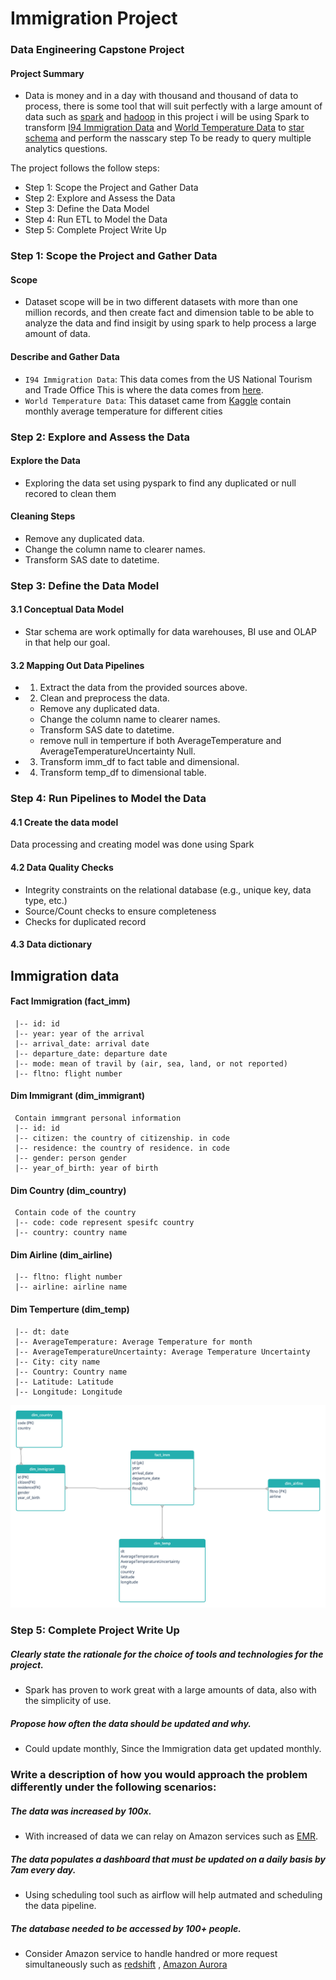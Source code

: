 # Immigration Project
### Data Engineering Capstone Project

#### Project Summary

* Data is money and in a day with thousand and thousand of data to process, there is some tool that will suit perfectly with a large amount of data such as [spark](https://spark.apache.org/) and [hadoop](https://hadoop.apache.org/) in this project i will be using Spark to transform [I94 Immigration Data](https://www.trade.gov/national-travel-and-tourism-office) and [World Temperature Data](https://www.kaggle.com/berkeleyearth/climate-change-earth-surface-temperature-data) to [star schema](https://searchdatamanagement.techtarget.com/definition/star-schema) and perform the nasscary step To be ready to query multiple analytics questions.

The project follows the follow steps:
* Step 1: Scope the Project and Gather Data
* Step 2: Explore and Assess the Data
* Step 3: Define the Data Model
* Step 4: Run ETL to Model the Data
* Step 5: Complete Project Write Up

### Step 1: Scope the Project and Gather Data

#### Scope 
* Dataset scope will be in two different datasets with more than one million records, and then create fact and dimension table to be able to analyze the data and find insigit by using spark to help process a large amount of data.
#### Describe and Gather Data 
* `I94 Immigration Data`: This data comes from the US National Tourism and Trade Office This is where the data comes from [here](https://travel.trade.gov/research/reports/i94/historical/2016.html).
* `World Temperature Data`: This dataset came from [Kaggle](https://www.kaggle.com/berkeleyearth/climate-change-earth-surface-temperature-data) contain monthly average temperature for different cities


### Step 2: Explore and Assess the Data
#### Explore the Data 
* Exploring the data set using pyspark to find any duplicated or null recored to clean them
#### Cleaning Steps

* Remove any duplicated data.
* Change the column name to clearer names.
* Transform SAS date to datetime.

### Step 3: Define the Data Model
#### 3.1 Conceptual Data Model
* Star schema are work optimally for data warehouses, BI use and OLAP in that help our goal. 
#### 3.2 Mapping Out Data Pipelines
* 1. Extract the data from the provided sources above.
* 2. Clean and preprocess the data.
    * Remove any duplicated data.
    * Change the column name to clearer names.
    * Transform SAS date to datetime.
    * remove null in temperture if both AverageTemperature and AverageTemperatureUncertainty Null.
* 3. Transform imm_df to fact table and dimensional.
* 4. Transform temp_df to dimensional table.
### Step 4: Run Pipelines to Model the Data 
#### 4.1 Create the data model
Data processing and creating model was done using Spark

#### 4.2 Data Quality Checks
 * Integrity constraints on the relational database (e.g., unique key, data type, etc.)
 * Source/Count checks to ensure completeness
 * Checks for duplicated record

#### 4.3 Data dictionary 
## Immigration data

#### Fact Immigration (fact_imm)
     |-- id: id
     |-- year: year of the arrival
     |-- arrival_date: arrival date
     |-- departure_date: departure date
     |-- mode: mean of travil by (air, sea, land, or not reported)
     |-- fltno: flight number
     
#### Dim Immigrant (dim_immigrant)
     Contain immgrant personal information
     |-- id: id
     |-- citizen: the country of citizenship. in code
     |-- residence: the country of residence. in code
     |-- gender: person gender
     |-- year_of_birth: year of birth
     
#### Dim Country (dim_country)
     Contain code of the country
     |-- code: code represent spesifc country
     |-- country: country name
     
#### Dim Airline (dim_airline)
     |-- fltno: flight number 
     |-- airline: airline name
     
#### Dim Temperture (dim_temp)
     |-- dt: date 
     |-- AverageTemperature: Average Temperature for month
     |-- AverageTemperatureUncertainty: Average Temperature Uncertainty
     |-- City: city name 
     |-- Country: Country name
     |-- Latitude: Latitude
     |-- Longitude: Longitude
     
![Digram Image](https://github.com/MohaZain/DataEng/blob/main/ImigrationTempretureProject/erdigram1.png?raw=true)

### Step 5: Complete Project Write Up
##### Clearly state the rationale for the choice of tools and technologies for the project.
  * Spark has proven to work great with a large amounts of data, also with the simplicity of use.
    
##### Propose how often the data should be updated and why.
  * Could update monthly, Since the Immigration data get updated monthly.

### Write a description of how you would approach the problem differently under the following scenarios:

##### The data was increased by 100x.
  * With increased of data we can relay on Amazon services such as [EMR](https://aws.amazon.com/emr/).
  
##### The data populates a dashboard that must be updated on a daily basis by 7am every day.
  * Using scheduling tool such as airflow will help autmated and scheduling the data pipeline.
  
##### The database needed to be accessed by 100+ people.
  * Consider Amazon service to handle handred or more request simultaneously such as [redshift](https://aws.amazon.com/redshift/) , [Amazon Aurora](https://aws.amazon.com/rds/aurora/?aurora-whats-new.sort-by=item.additionalFields.postDateTime&aurora-whats-new.sort-order=desc) 
 
 

